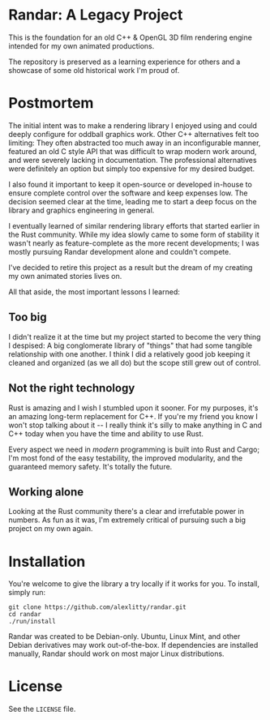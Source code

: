 # Randar: A Legacy Project
This is the foundation for an old C++ & OpenGL 3D film rendering engine intended for my own animated productions.

The repository is preserved as a learning experience for others and a showcase of some old historical work I'm proud of.

# Postmortem
The initial intent was to make a rendering library I enjoyed using and could deeply configure for oddball graphics work. Other C++ alternatives felt too limiting: They often abstracted too much away in an inconfigurable manner, featured an old C style API that was difficult to wrap modern work around, and were severely lacking in documentation. The professional alternatives were definitely an option but simply too expensive for my desired budget.

I also found it important to keep it open-source or developed in-house to ensure complete control over the software and keep expenses low. The decision seemed clear at the time, leading me to start a deep focus on the library and graphics engineering in general.

I eventually learned of similar rendering library efforts that started earlier in the Rust community. While my idea slowly came to some form of stability it wasn't nearly as feature-complete as the more recent developments; I was mostly pursuing Randar development alone and couldn't compete.

I've decided to retire this project as a result but the dream of my creating my own animated stories lives on.

All that aside, the most important lessons I learned:

## Too big
I didn't realize it at the time but my project started to become the very thing I despised: A big conglomerate library of "things" that had some tangible relationship with one another. I think I did a relatively good job keeping it cleaned and organized (as we all do) but the scope still grew out of control.

## Not the right technology
Rust is amazing and I wish I stumbled upon it sooner. For my purposes, it's an amazing long-term replacement for C++. If you're my friend you know I won't stop talking about it -- I really think it's silly to make anything in C and C++ today when you have the time and ability to use Rust.

Every aspect we need in _modern_ programming is built into Rust and Cargo; I'm most fond of the easy testability, the improved modularity, and the guaranteed memory safety. It's totally the future.

## Working alone
Looking at the Rust community there's a clear and irrefutable power in numbers. As fun as it was, I'm extremely critical of pursuing such a big project on my own again.

# Installation
You're welcome to give the library a try locally if it works for you. To install, simply run:

    git clone https://github.com/alexlitty/randar.git
    cd randar
    ./run/install

Randar was created to be Debian-only. Ubuntu, Linux Mint, and other Debian derivatives may work out-of-the-box. If dependencies are installed manually, Randar should work on most major Linux distributions.

# License
See the `LICENSE` file.
